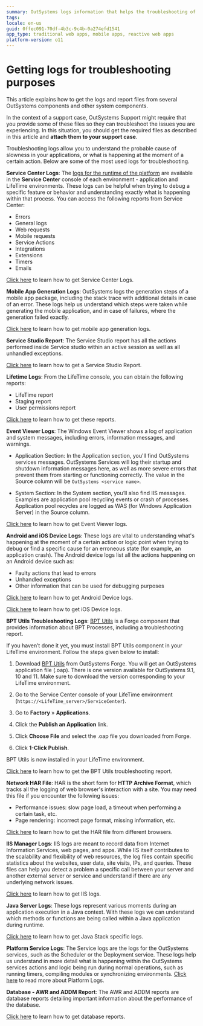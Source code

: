 ```yaml
---
summary: OutSystems logs information that helps the troubleshooting of problems. Learn how to get the troubleshooting information from the different OutSystems components and other system components.
tags:
locale: en-us
guid: 0ffec091-70df-4b3c-9c4b-0a274efd1541
app_type: traditional web apps, mobile apps, reactive web apps
platform-version: o11
---
```

# Getting logs for troubleshooting purposes

This article explains how to get the logs and report files from several OutSystems components and other system components.

In the context of a support case, OutSystems Support might require that you provide some of these files so they can troubleshoot the issues you are experiencing. In this situation, you should get the required files as described in this article and **attach them to your support case**.

Troubleshooting logs allow you to understand the probable cause of slowness in your applications, or what is happening at the moment of a certain action. Below are some of the most used logs for troubleshooting. 

**Service Center Logs**: The [logs for the runtime of the platform](https://success.outsystems.com/Documentation/11/Managing_the_Applications_Lifecycle/Monitor_and_Troubleshoot/View_the_Environment_Logs_and_Status#monitoring-area) are available in the **Service Center** console of each environment - application and LifeTime environments. These logs can be helpful when trying to debug a specific feature or behavior and understanding exactly what is happening within that process. You can access the following reports from Service Center:

 * Errors
 * General logs
 * Web requests
 * Mobile requests
 * Service Actions
 * Integrations
 * Extensions
 * Timers
 * Emails

[Click here](service-center-logs.md) to learn how to get Service Center Logs. 

**Mobile App Generation Logs**: OutSystems logs the generation steps of a mobile app package, including the stack trace with additional details in case of an error. These logs help us understand which steps were taken while generating the mobile application, and in case of failures, where the generation failed exactly.

[Click here](mabs-logs.md) to learn how to get mobile app generation logs. 

**Service Studio Report**: The Service Studio report has all the actions performed inside Service studio within an active session as well as all unhandled exceptions.

[Click here](service-studio-report.md) to learn how to get a Service Studio Report. 

**Lifetime Logs**: From the LifeTime console, you can obtain the following reports:

 * LifeTime report
 * Staging report
 * User permissions report

[Click here](lifetime-logs.md) to learn how to get these reports. 

**Event Viewer Logs**: The Windows Event Viewer shows a log of application and system messages, including errors, information messages, and warnings.
 * Application Section: In the Application section, you'll find OutSystems services messages. OutSystems Services will log their startup and shutdown information messages here, as well as more severe errors that prevent them from starting or functioning correctly. The value in the Source column will be `OutSystems <service name>`.

 * System Section: In the System section, you’ll also find IIS messages. Examples are application pool recycling events or crash of processes. Application pool recycles are logged as WAS (for Windows Application Server) in the Source column.
    
[Click here](event-viewer-logs.md) to learn how to get Event Viewer logs. 
    
**Android and iOS Device Logs**: These logs are vital to understanding what's happening at the moment of a certain action or logic point when trying to debug or find a specific cause for an erroneous state (for example, an application crash). The Android device logs list all the actions happening on an Android device such as:
 * Faulty actions that lead to errors
 * Unhandled exceptions
 * Other information that can be used for debugging purposes

[Click here](android-device-logs.md) to learn how to get Android Device logs.

[Click here](ios-device-logs.md) to learn how to get iOS Device logs. 

**BPT Utils Troubleshooting Logs**: [BPT Utils](https://www.outsystems.com/forge/component-overview/1313/bpt-utils) is a Forge component that provides information about BPT Processes, including a troubleshooting report.

If you haven’t done it yet, you must install BPT Utils component in your LifeTime environment. Follow the steps given below to install:

1. Download [BPT Utils](https://www.outsystems.com/forge/component-versions/1313) from OutSystems Forge. You will get an OutSystems application file (.oap). There is one version available for OutSystems 9.1, 10 and 11. Make sure to download the version corresponding to your LifeTime environment.

1. Go to the Service Center console of your LifeTime environment (`https://<LifeTime_server>/ServiceCenter`).

1. Go to **Factory** » **Applications**.

1. Click the **Publish an Application** link.

1. Click **Choose File** and select the .oap file you downloaded from Forge.

1. Click **1-Click Publish**.

BPT Utils is now installed in your LifeTime environment.

[Click here](bpt-report.md) to learn how to get the BPT Utils troubleshooting report.
    
**Network HAR File**: HAR is the short form for **HTTP Archive Format**, which tracks all the logging of web browser's interaction with a site. You may need this file if you encounter the following issues:
  * Performance issues: slow page load, a timeout when performing a certain task, etc.
  * Page rendering: incorrect page format, missing information, etc.

[Click here](har-file.md) to learn how to get the HAR file from different browsers.
    
**IIS Manager Logs**: IIS logs are meant to record data from Internet Information Services, web pages, and apps. While IIS itself contributes to the scalability and flexibility of web resources, the log files contain specific statistics about the websites, user data, site visits, IPs, and queries. These files can help you detect a problem a specific call between your server and another external server or service and understand if there are any underlying network issues.

[Click here](iis-logs.md) to learn how to get IIS logs. 

**Java Server Logs**: These logs represent various moments during an application execution in a Java context. With these logs we can understand which methods or functions are being called within a Java application during runtime. 

[Click here](java-logs.md) to learn how to get Java Stack specific logs. 
    
**Platform Service Logs**: The Service logs are the logs for the OutSystems services, such as the Scheduler or the Deployment service. These logs help us understand in more detail what is happening within the OutSystems services actions and logic being run during normal operations, such as running timers, compiling modules or synchronizing environments. [Click here](`https://success.outsystems.com/Support/Troubleshooting/Application_lifecycle/Change_OutSystems_platform_logging_levels_-_OSTrace`) to read more about Platform Logs.
    
**Database - AWR and ADDM Report**: The AWR and ADDM reports are database reports detailing important information about the performance of the database. 

[Click here](database-logs.md) to learn how to get database reports. 
